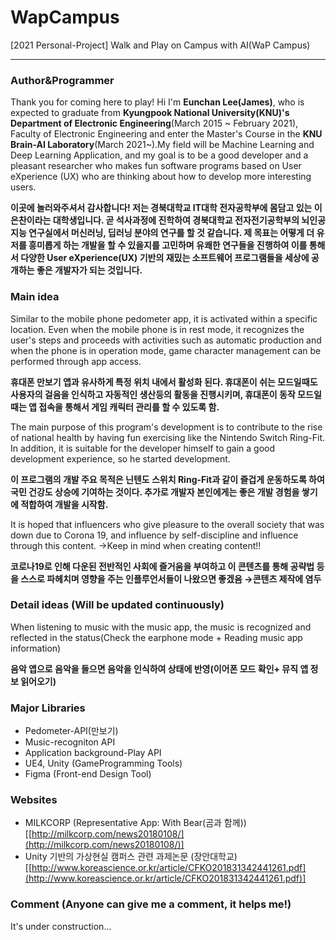 # WapCampus
[2021 Personal-Project] Walk and Play on Campus with AI(WaP Campus)









---


### Author&Programmer

Thank you for coming here to play! Hi I'm **Eunchan Lee(James)**, who is expected to graduate from **Kyungpook National University(KNU)'s Department of Electronic Engineering**(March 2015 ~ February 2021), Faculty of Electronic Engineering and enter the Master's Course in the **KNU Brain-AI Laboratory**(March 2021~).My field will be Machine Learning and Deep Learning Application, and my goal is to be a good developer and a pleasant researcher who makes fun software programs based on User eXperience (UX) who are thinking about how to develop more interesting users.

**이곳에 놀러와주셔서 감사합니다! 저는 경북대학교 IT대학 전자공학부에 몸담고 있는 이은찬이라는 대학생입니다.  곧 석사과정에 진학하여 경북대학교 전자전기공학부의 뇌인공지능 연구실에서 머신러닝, 딥러닝 분야의 연구를 할 것 같습니다. 제 목표는 어떻게 더 유저를 흥미롭게 하는 개발을 할 수 있을지를 고민하며 유쾌한 연구들을 진행하여 이를 통해서 다양한 User eXperience(UX) 기반의 재밌는 소프트웨어 프로그램들을 세상에 공개하는 좋은 개발자가 되는 것입니다.**

### Main idea

Similar to the mobile phone pedometer app, it is activated within a specific location. Even when the mobile phone is in rest mode, it recognizes the user's steps and proceeds with activities such as automatic production and when the phone is in operation mode, game character management can be performed through app access.

**휴대폰 만보기 앱과 유사하게 특정 위치 내에서 활성화 된다. 휴대폰이 쉬는 모드일때도 사용자의 걸음을 인식하고 자동적인 생산등의 활동을 진행시키며, 휴대폰이 동작 모드일때는 앱 접속을 통해서 게임 캐릭터 관리를 할 수 있도록 함.**

The main purpose of this program's development is to contribute to the rise of national health by having fun exercising like the Nintendo Switch Ring-Fit. In addition, it is suitable for the developer himself to gain a good development experience, so he started development.

**이 프로그램의 개발 주요 목적은 닌텐도 스위치 Ring-Fit과 같이 즐겁게 운동하도록 하여 국민 건강도 상승에 기여하는 것이다. 추가로 개발자 본인에게는 좋은 개발 경험을 쌓기에 적합하여 개발을 시작함.**

It is hoped that influencers who give pleasure to the overall society that was down due to Corona 19, and influence by self-discipline and influence through this content. →Keep in mind when creating content!!

**코로나19로 인해 다운된 전반적인 사회에 즐거움을 부여하고 이 콘텐츠를 통해 공략법 등을 스스로 파헤치며 영향을 주는 인플루언서들이 나왔으면 좋겠음 →콘텐츠 제작에 염두**

### Detail ideas (Will be updated continuously)

When listening to music with the music app, the music is recognized and reflected in the status(Check the earphone mode + Reading music app information)

**음악 앱으로 음악을 들으면 음악을 인식하여 상태에 반영(이어폰 모드 확인+ 뮤직 앱 정보 읽어오기)**

### Major Libraries

 

- Pedometer-API(만보기)
- Music-recogniton API
- Application background-Play API
- UE4, Unity (GameProgramming Tools)
- Figma (Front-end Design Tool)

### Websites 

- MILKCORP (Representative App: With Bear(곰과 함께))[[http://milkcorp.com/news20180108/](http://milkcorp.com/news20180108/)]
- Unity 기반의 가상현실 캠퍼스 관련 과제논문 (장안대학교)[[http://www.koreascience.or.kr/article/CFKO201831342441261.pdf](http://www.koreascience.or.kr/article/CFKO201831342441261.pdf)]

### Comment (Anyone can give me a comment, it helps me!)

It's under construction...

